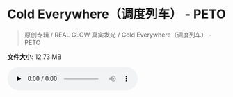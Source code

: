 # Cold Everywhere（调度列车） - PETO

> 原创专辑 / REAL GLOW 真实发光 / Cold Everywhere（调度列车） - PETO

**文件大小**: 12.73 MB

<audio preload="none" controls><source src="https://file.hsyhx.top/video/原创专辑/REAL GLOW 真实发光/Cold Everywhere（调度列车） - PETO.flac" type="audio/mpeg">🤔 您的浏览器不支持此音频格式</audio>